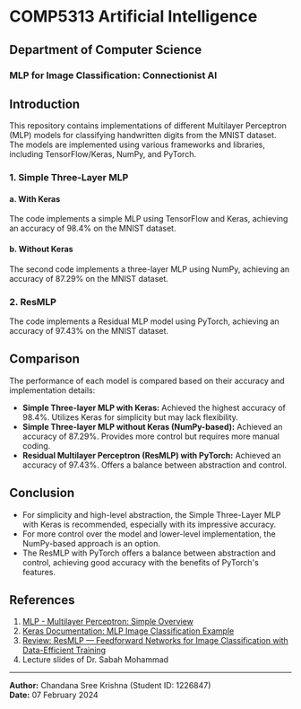 # COMP5313 Artificial Intelligence
## Department of Computer Science
### MLP for Image Classification: Connectionist AI

## Introduction

This repository contains implementations of different Multilayer Perceptron (MLP) models for classifying handwritten digits from the MNIST dataset. The models are implemented using various frameworks and libraries, including TensorFlow/Keras, NumPy, and PyTorch.

### 1. Simple Three-Layer MLP

#### a. With Keras
The code implements a simple MLP using TensorFlow and Keras, achieving an accuracy of 98.4% on the MNIST dataset.

#### b. Without Keras
The second code implements a three-layer MLP using NumPy, achieving an accuracy of 87.29% on the MNIST dataset.

### 2. ResMLP
The code implements a Residual MLP model using PyTorch, achieving an accuracy of 97.43% on the MNIST dataset.

## Comparison

The performance of each model is compared based on their accuracy and implementation details:

- **Simple Three-layer MLP with Keras:** Achieved the highest accuracy of 98.4%. Utilizes Keras for simplicity but may lack flexibility.
- **Simple Three-layer MLP without Keras (NumPy-based):** Achieved an accuracy of 87.29%. Provides more control but requires more manual coding.
- **Residual Multilayer Perceptron (ResMLP) with PyTorch:** Achieved an accuracy of 97.43%. Offers a balance between abstraction and control.

## Conclusion

- For simplicity and high-level abstraction, the Simple Three-Layer MLP with Keras is recommended, especially with its impressive accuracy.
- For more control over the model and lower-level implementation, the NumPy-based approach is an option.
- The ResMLP with PyTorch offers a balance between abstraction and control, achieving good accuracy with the benefits of PyTorch's features.

## References

1. [MLP - Multilayer Perceptron: Simple Overview](https://www.analyticsvidhya.com/blog/2020/12/mlp-multilayer-perceptron-simple-overview/)
2. [Keras Documentation: MLP Image Classification Example](https://keras.io/examples/vision/mlp_image_classification/)
3. [Review: ResMLP — Feedforward Networks for Image Classification with Data-Efficient Training](https://sh-tsang.medium.com/review-resmlp-feedforward-networks-for-image-classification-with-data-efficient-training-4eeb1eb5efa6)
4. Lecture slides of Dr. Sabah Mohammad

---

**Author:** Chandana Sree Krishna (Student ID: 1226847)  
**Date:** 07 February 2024
